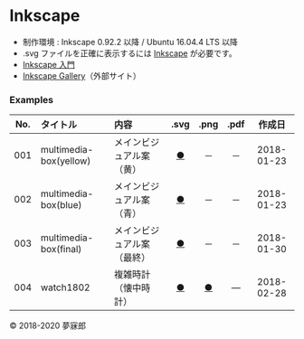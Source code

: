 # Inkscape

* 制作環境 : Inkscape 0.92.2 以降 / Ubuntu 16.04.4 LTS 以降
* .svg ファイルを正確に表示するには [Inkscape](https://inkscape.org/ja/) が必要です。
* [Inkscape 入門](https://github.com/mubirou/inkscape/tree/master/introduction)
* [Inkscape Gallery](https://inkscape.org/en/~mubirou)（外部サイト）

### <b>Examples</b>

|No.|タイトル|内容|.svg|.png|.pdf|作成日|
|:--:|:--|:--|:--:|:--:|:--:|:--:|
|001|multimedia-box(yellow)|メインビジュアル案（黄）|[●](https://mubirou.github.io/Inkscape/svg/001_multimedia-box_yellow.svg)|－|－|2018-01-23|
|002|multimedia-box(blue)|メインビジュアル案（青）|[●](https://mubirou.github.io/Inkscape/svg/002_multimedia-box_blue.svg)|－|－|2018-01-23|
|003|multimedia-box(final)|メインビジュアル案（最終）|[●](https://mubirou.github.io/Inkscape/svg/003_multimedia-box_final.svg)|－|－|2018-01-30|
|004|watch1802|複雑時計（懐中時計）|[●](https://mubirou.github.io/Inkscape/svg/004_watch1802_20200723.svg)|[●](https://mubirou.github.io/Inkscape/png/004_watch1802.png)|―|2018-02-28|


© 2018-2020 夢寐郎